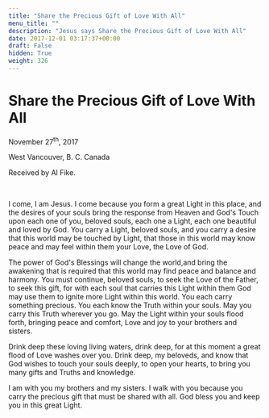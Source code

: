 ```yaml
---
title: "Share the Precious Gift of Love With All"
menu_title: ""
description: "Jesus says Share the Precious Gift of Love With All"
date: 2017-12-01 03:17:37+00:00
draft: False
hidden: True
weight: 326
---
```

# Share the Precious Gift of Love With All

November 27<sup>th</sup>, 2017

West Vancouver, B. C. Canada

Received by Al Fike.

 

I come, I am Jesus. I come because you form a great Light in this place, and the desires of your souls bring the response from Heaven and God's Touch upon each one of you, beloved souls, each one a Light, each one beautiful and loved by God. You carry a Light, beloved souls, and you carry a desire that this world may be touched by Light, that those in this world may know peace and may feel within them your Love, the Love of God.

The power of God's Blessings will change the world,and bring the awakening that is required that this world may find peace and balance and harmony. You must continue, beloved souls, to seek the Love of the Father, to seek this gift, for with each soul that carries this Light within them God may use them to ignite more Light within this world. You each carry something precious. You each know the Truth within your souls. May you carry this Truth wherever you go. May the Light within your souls flood forth, bringing peace and comfort, Love and joy to your brothers and sisters.

Drink deep these loving living waters, drink deep, for at this moment a great flood of Love washes over you. Drink deep, my beloveds, and know that God wishes to touch your souls deeply, to open your hearts, to bring you many gifts and Truths and knowledge.

I am with you my brothers and my sisters. I walk with you because you carry the precious gift that must be shared with all. God bless you and keep you in this great Light. 


